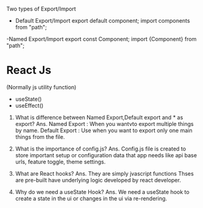 Two types of Export/Import

- Default Export/Import
export default component;
import components from "path";

-Named Export/Import
export const Component;
import {Component} from "path";

# React Js
(Normally js utility function)
- useState()
- useEffect()


1. What is difference between Named Export,Default export and * as export?
Ans. Named Export : When you wantvto export multiple things by name.
     Default Export : Use when you want to export only one main things from the file.

2. What is the importance of config.js?
Ans. Config.js file is created to store important setup or configuration data that app needs like api base urls, feature toggle, theme settings.

3. What are React hooks?
Ans. They are simply jvascript functions Thses are pre-built have underlying logic developed by react developer.

4. Why do we need a useState Hook?
Ans. We need a useState hook to create a state in the ui or changes in the ui via re-rendering.